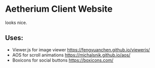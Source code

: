 # Aetherium Client Website

looks nice.

## Uses:
- Viewer.js for image viewer https://fengyuanchen.github.io/viewerjs/
- AOS for scroll animations https://michalsnik.github.io/aos/
- Boxicons for social buttons https://boxicons.com/
